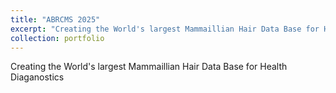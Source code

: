 ```yaml
---
title: "ABRCMS 2025"
excerpt: "Creating the World's largest Mammaillian Hair Data Base for Health Diaganostics <br/><img src='/images/Fasci_Michael_ABRCMS 2024 Poster.png'>"
collection: portfolio
---
```


Creating the World's largest Mammaillian Hair Data Base for Health Diaganostics
